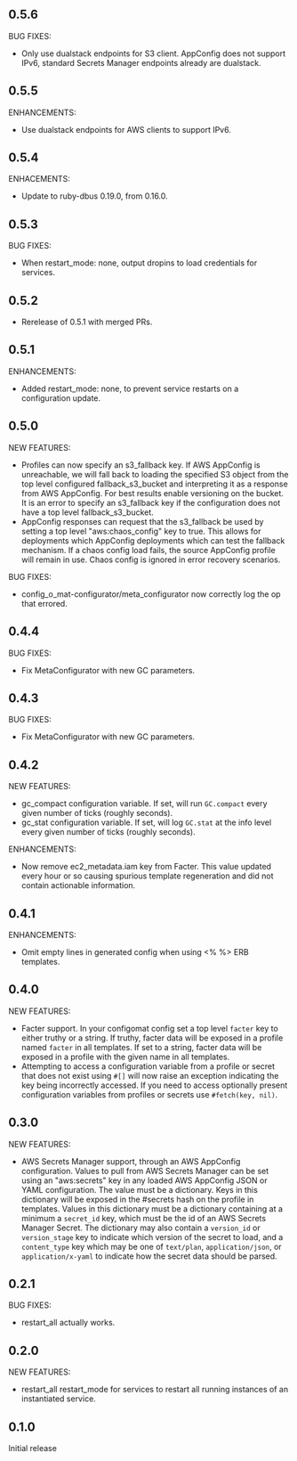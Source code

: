 ## 0.5.6

BUG FIXES:

* Only use dualstack endpoints for S3 client. AppConfig does not support IPv6, standard Secrets Manager endpoints already are dualstack.

## 0.5.5

ENHANCEMENTS:

* Use dualstack endpoints for AWS clients to support IPv6.

## 0.5.4

ENHACEMENTS:

* Update to ruby-dbus 0.19.0, from 0.16.0.

## 0.5.3

BUG FIXES:

* When restart_mode: none, output dropins to load credentials for services.

## 0.5.2

* Rerelease of 0.5.1 with merged PRs.

## 0.5.1

ENHANCEMENTS:

* Added restart_mode: none, to prevent service restarts on a configuration update.

## 0.5.0

NEW FEATURES:

* Profiles can now specify an s3_fallback key. If AWS AppConfig is unreachable, we will fall back to loading the specified S3 object from the top level configured fallback_s3_bucket and interpreting it as a response from AWS AppConfig. For best results enable versioning on the bucket. It is an error to specify an s3_fallback key if the configuration does not have a top level fallback_s3_bucket.
* AppConfig responses can request that the s3_fallback be used by setting a top level "aws:chaos_config" key to true. This allows for deployments which AppConfig deployments which can test the fallback mechanism. If a chaos config load fails, the source AppConfig profile will remain in use. Chaos config is ignored in error recovery scenarios.

BUG FIXES:

* config_o_mat-configurator/meta_configurator now correctly log the op that errored.

## 0.4.4

BUG FIXES:

* Fix MetaConfigurator with new GC parameters.

## 0.4.3

BUG FIXES:

* Fix MetaConfigurator with new GC parameters.

## 0.4.2

NEW FEATURES:

* gc_compact configuration variable. If set, will run `GC.compact` every given number of ticks (roughly seconds).
* gc_stat configuration variable. If set, will log `GC.stat` at the info level every given number of ticks (roughly seconds).

ENHANCEMENTS:

* Now remove ec2_metadata.iam key from Facter. This value updated every hour or so causing spurious template regeneration and did not contain actionable information.

## 0.4.1

ENHANCEMENTS:

* Omit empty lines in generated config when using <% %> ERB templates.

## 0.4.0

NEW FEATURES:

* Facter support. In your configomat config set a top level `facter` key to either truthy or a string. If truthy, facter data will be exposed in a profile named `facter` in all templates. If set to a string, facter data will be exposed in a profile with the given name in all templates.
* Attempting to access a configuration variable from a profile or secret that does not exist using `#[]` will now raise an exception indicating the key being incorrectly accessed. If you need to access optionally present configuration variables from profiles or secrets use `#fetch(key, nil)`.

## 0.3.0

NEW FEATURES:

* AWS Secrets Manager support, through an AWS AppConfig configuration. Values to pull from AWS Secrets Manager can be set using an "aws:secrets" key in any loaded AWS AppConfig JSON or YAML configuration. The value must be a dictionary. Keys in this dictionary will be exposed in the #secrets hash on the profile in templates. Values in this dictionary must be a dictionary containing at a minimum a `secret_id` key, which must be the id of an AWS Secrets Manager Secret. The dictionary may also contain a `version_id` or `version_stage` key to indicate which version of the secret to load, and a `content_type` key which may be one of `text/plan`, `application/json`, or `application/x-yaml` to indicate how the secret data should be parsed.

## 0.2.1

BUG FIXES:

* restart_all actually works.

## 0.2.0

NEW FEATURES:

* restart_all restart_mode for services to restart all running instances of an instantiated service.

## 0.1.0

Initial release
